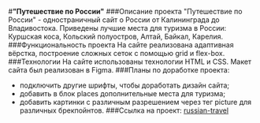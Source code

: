 #**"Путешествие по России"**
###Описание проекта
"Путешествие по России" - одностраничный сайт о России от Калининграда до Владивостока. Приведены лучшие места для туризма в России: Куршская коса, Кольский полуостров, Алтай, Байкал, Карелия. 
###Функциональность проекта
На сайте реализована адаптивная вёрстка, построение сложных сеток с помощью grid и flex-box.
###Технологии
На сайте использованы технологии HTML и CSS. Макет сайта был реализован в Figma.
###Планы по доработке проекта:
* подключить другие шрифты, чтобы доработать дизайн сайта;
* добавить в блок places дополнительные места для туризма;
* добавить картинки с различным разрешением через тег picture для различных брекпойнтов.
###Ссылка на проект: [russian-travel](https://evgeniastep8.github.io/russian-travel/)
